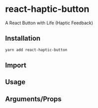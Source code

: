 # react-haptic-button

A React Button with Life (Haptic Feedback)

## Installation

```sh
yarn add react-haptic-button
```

## Import <TODO>

## Usage <TODO>

## Arguments/Props <TODO>

